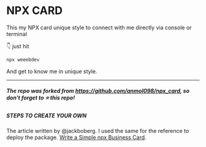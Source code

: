 # NPX CARD

This my NPX card unique style to connect with me directly via console or terminal

👇 just hit

```bash
npx weeebdev
```

And get to know me in unique style.

<hr/>

##### The repo was forked from https://github.com/anmol098/npx_card, so don't forget to ⭐ this repo!

##### STEPS TO CREATE YOUR OWN

The article written by @jackboberg. I used the same for the reference to deploy the package.
[Write a Simple npx Business Card](https://studioelsa.se/blog/open-source-oss-npx-business-card).
